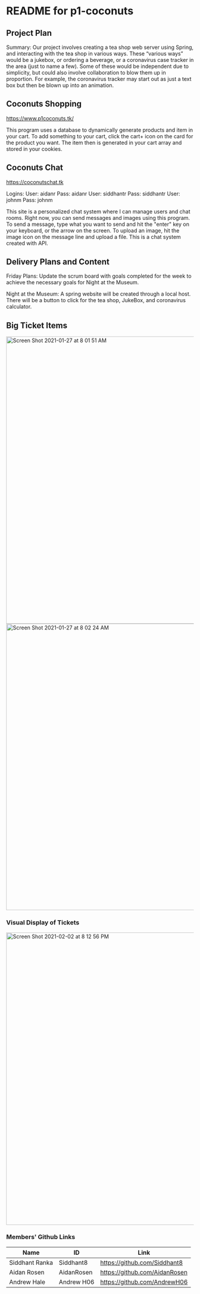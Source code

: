 # README for p1-coconuts #

## Project Plan ##

Summary: Our project involves creating a tea shop web server using Spring, and interacting with the tea shop in various ways. These “various ways” would be a jukebox, or ordering a beverage, or a coronavirus case tracker in the area (just to name a few). Some of these would be independent due to simplicity, but could also involve collaboration to blow them up in proportion. For example, the coronavirus tracker may start out as just a text box but then be blown up into an animation. 

## Coconuts Shopping ##
https://www.p1coconuts.tk/

This program uses a database to dynamically generate products and item in your cart. To add something to your cart, click the cart+ icon on the card for the product you want. The item then is generated in your cart array and stored in your cookies.

## Coconuts Chat ##
https://coconutschat.tk

Logins:
User: aidanr Pass: aidanr
User: siddhantr Pass: siddhantr
User: johnm Pass: johnm

This site is a personalized chat system where I can manage users and chat rooms. Right now, you can send messages and images using this program. To send a message, type what you want to send and hit the "enter" key on your keyboard, or the arrow on the screen. To upload an image, hit the image icon on the message line and upload a file. This is a chat system created with API.

## Delivery Plans and Content ##
Friday Plans: Update the scrum board with goals completed for the week to achieve the necessary goals for Night at the Museum. 

Night at the Museum: A spring website will be created through a local host. There will be a button to click for the tea shop, JukeBox, and coronavirus calculator. 

## Big Ticket Items ##

<img width="771" alt="Screen Shot 2021-01-27 at 8 01 51 AM" src="https://user-images.githubusercontent.com/71453341/106018351-44b43400-6076-11eb-85a3-48a61aa70f7f.png">
<img width="769" alt="Screen Shot 2021-01-27 at 8 02 24 AM" src="https://user-images.githubusercontent.com/71453341/106018358-467df780-6076-11eb-9ca5-a9399211193b.png">

### Visual Display of Tickets ###
<img width="785" alt="Screen Shot 2021-02-02 at 8 12 56 PM" src="https://user-images.githubusercontent.com/71453341/106697185-1e6d2780-6593-11eb-9719-c7b0d467b7eb.png">



### Members' Github Links ###
| Name | ID | Link | 
| --- | --- | --- | 
| Siddhant Ranka | Siddhant8 | https://github.com/Siddhant8 |
| Aidan Rosen | AidanRosen |https://github.com/AidanRosen | 
| Andrew Hale| Andrew H06 |https://github.com/AndrewH06 |
